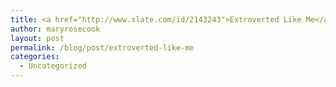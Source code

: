 ```yaml
---
title: <a href="http://www.slate.com/id/2143243">Extroverted Like Me</a>
author: maryrosecook
layout: post
permalink: /blog/post/extroverted-like-me
categories:
  - Uncategorized
---
```

